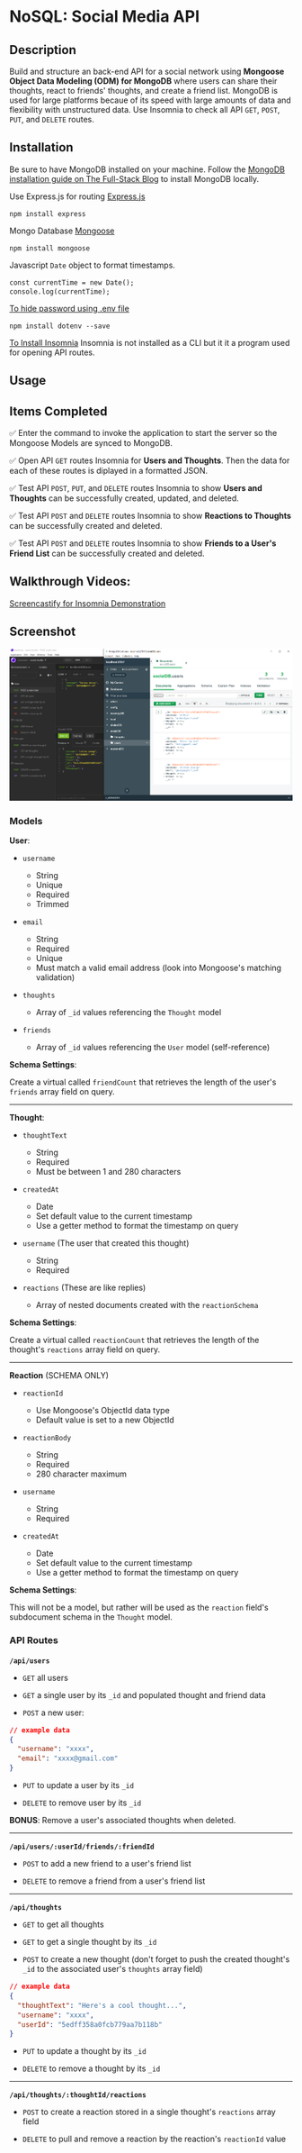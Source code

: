 # NoSQL: Social Media API

## Description

Build and structure an back-end API for a social network using **Mongoose Object Data Modeling (ODM) for MongoDB** where users can share their thoughts, react to friends' thoughts, and create a friend list. MongoDB is used for large platforms becaue of its speed with large amounts of data and flexibility with unstructured data. Use Insomnia to check all API `GET`, `POST`, `PUT`, and `DELETE` routes.

## Installation
Be sure to have MongoDB installed on your machine. Follow the [MongoDB installation guide on The Full-Stack Blog](https://coding-boot-camp.github.io/full-stack/mongodb/how-to-install-mongodb) to install MongoDB locally.

Use Express.js for routing [Express.js](https://www.npmjs.com/package/express) 
```
npm install express
```

Mongo Database [Mongoose](https://www.npmjs.com/package/mongoose)
```
npm install mongoose
```

Javascript `Date` object to format timestamps.
```
const currentTime = new Date();
console.log(currentTime);
```

[To hide password using .env file](https://www.npmjs.com/package/dotenv)
```
npm install dotenv --save
```

[To Install Insomnia](https://docs.insomnia.rest/insomnia/install) Insomnia is not installed as a CLI but it it a program used for opening API routes. 

## Usage


## Items Completed

✅ Enter the command to invoke the application to start the server so the Mongoose Models are synced to MongoDB.

✅ Open API `GET` routes Insomnia for **Users and Thoughts**. Then the data for each of these routes is diplayed in a formatted JSON.

✅ Test API `POST`, `PUT`, and `DELETE` routes Insomnia to show **Users and Thoughts** can be successfully created, updated, and deleted.

✅ Test API `POST` and `DELETE` routes Insomnia to show **Reactions to Thoughts** can be successfully created and deleted.

✅ Test API `POST` and `DELETE` routes Insomnia to show **Friends to a User's Friend List** can be successfully created and deleted.

## Walkthrough Videos: 

[Screencastify for Insomnia Demonstration]()

## Screenshot
![](images/Screenshot.PNG)

### Models

**User**:

* `username`
  * String
  * Unique
  * Required
  * Trimmed

* `email`
  * String
  * Required
  * Unique
  * Must match a valid email address (look into Mongoose's matching validation)

* `thoughts`
  * Array of `_id` values referencing the `Thought` model

* `friends`
  * Array of `_id` values referencing the `User` model (self-reference)

**Schema Settings**:

Create a virtual called `friendCount` that retrieves the length of the user's `friends` array field on query.

---

**Thought**:

* `thoughtText`
  * String
  * Required
  * Must be between 1 and 280 characters

* `createdAt`
  * Date
  * Set default value to the current timestamp
  * Use a getter method to format the timestamp on query

* `username` (The user that created this thought)
  * String
  * Required

* `reactions` (These are like replies)
  * Array of nested documents created with the `reactionSchema`

**Schema Settings**:

Create a virtual called `reactionCount` that retrieves the length of the thought's `reactions` array field on query.

---

**Reaction** (SCHEMA ONLY)

* `reactionId`
  * Use Mongoose's ObjectId data type
  * Default value is set to a new ObjectId

* `reactionBody`
  * String
  * Required
  * 280 character maximum

* `username`
  * String
  * Required

* `createdAt`
  * Date
  * Set default value to the current timestamp
  * Use a getter method to format the timestamp on query

**Schema Settings**:

This will not be a model, but rather will be used as the `reaction` field's subdocument schema in the `Thought` model.

### API Routes

**`/api/users`**

* `GET` all users

* `GET` a single user by its `_id` and populated thought and friend data

* `POST` a new user:

```json
// example data
{
  "username": "xxxx",
  "email": "xxxx@gmail.com"
}
```

* `PUT` to update a user by its `_id`

* `DELETE` to remove user by its `_id`

**BONUS**: Remove a user's associated thoughts when deleted.

---

**`/api/users/:userId/friends/:friendId`**

* `POST` to add a new friend to a user's friend list

* `DELETE` to remove a friend from a user's friend list

---

**`/api/thoughts`**

* `GET` to get all thoughts

* `GET` to get a single thought by its `_id`

* `POST` to create a new thought (don't forget to push the created thought's `_id` to the associated user's `thoughts` array field)

```json
// example data
{
  "thoughtText": "Here's a cool thought...",
  "username": "xxxx",
  "userId": "5edff358a0fcb779aa7b118b"
}
```

* `PUT` to update a thought by its `_id`

* `DELETE` to remove a thought by its `_id`

---

**`/api/thoughts/:thoughtId/reactions`**

* `POST` to create a reaction stored in a single thought's `reactions` array field

* `DELETE` to pull and remove a reaction by the reaction's `reactionId` value
